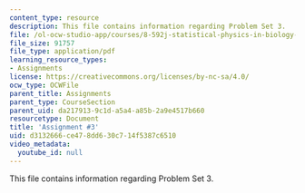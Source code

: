 ```yaml
---
content_type: resource
description: This file contains information regarding Problem Set 3.
file: /ol-ocw-studio-app/courses/8-592j-statistical-physics-in-biology-spring-2011/d3132666ce478dd630c714f5387c6510_MIT8_592JS11_PS3.pdf
file_size: 91757
file_type: application/pdf
learning_resource_types:
- Assignments
license: https://creativecommons.org/licenses/by-nc-sa/4.0/
ocw_type: OCWFile
parent_title: Assignments
parent_type: CourseSection
parent_uid: da217913-9c1d-a5a4-a85b-2a9e4517b660
resourcetype: Document
title: 'Assignment #3'
uid: d3132666-ce47-8dd6-30c7-14f5387c6510
video_metadata:
  youtube_id: null
---
```

This file contains information regarding Problem Set 3.